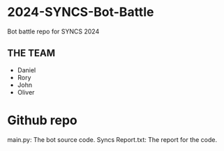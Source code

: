# 2024-SYNCS-Bot-Battle

Bot battle repo for SYNCS 2024

## THE TEAM

- Daniel
- Rory
- John
- Oliver

# Github repo
main.py: The bot source code.
Syncs Report.txt: The report for the code.
